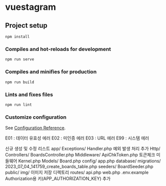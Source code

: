 # vuestagram

## Project setup
```
npm install
```

### Compiles and hot-reloads for development
```
npm run serve
```

### Compiles and minifies for production
```
npm run build
```

### Lints and fixes files
```
npm run lint
```

### Customize configuration
See [Configuration Reference](https://cli.vuejs.org/config/).

E01 : 데이터 유효성 에러 E02 : 미인증 에러 E03 : URL 에러 E99 : 시스템 에러

신규 생성 및 수정 리스트 app/ Exceptions/ Handler.php 예외 발생 처리 추가 Http/ Controllers/ BoardsController.php Middleware/ ApiChkToken.php 토큰체크 미들웨어 Kernel.php Models/ Board.php config/ app.php database/ migrations/ 2023_07_04_141759_create_boards_table.php seeders/ BoardSeeder.php public/ img/ 이미지 저장 디렉토리 routes/ api.php web.php .env.example Authorization용 키(APP_AUTHORIZATION_KEY) 추가
